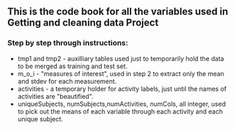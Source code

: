 ## This is the code book for all the variables used in Getting and cleaning data Project
### Step by step through instructions:

* tmp1 and tmp2 - auxilliary tables used just to temporarily hold the data to be merged
as training and test set.
* m_o_i - "measures of interest", used in step 2 to extract only the mean and stdev for each measurement.
* activities - a temporary holder for activity labels, just until the names of activities are "beautified".
* uniqueSubjects, numSubjects,numActivities, numCols, all integer, used to pick out the means of each variable 
  through each activity and each unique subject.
